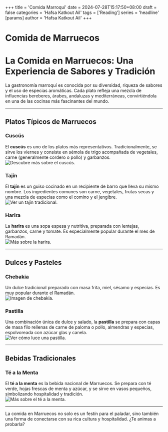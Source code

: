 +++
title = 'Comida Marroquí'
date = 2024-07-28T15:17:50+08:00
draft = false
categories = 'Hafsa Katkout Ail'
tags = ['Reading']
series = 'headline'
[params]
  author = 'Hafsa Katkout Ail'
+++

# Comida de Marruecos

# La Comida en Marruecos: Una Experiencia de Sabores y Tradición

La gastronomía marroquí es conocida por su diversidad, riqueza de sabores y el uso de especias aromáticas. Cada plato refleja una mezcla de influencias bereberes, árabes, andaluzas y mediterráneas, convirtiéndola en una de las cocinas más fascinantes del mundo.

---

## Platos Típicos de Marruecos

### **Cuscús**
El **cuscús** es uno de los platos más representativos. Tradicionalmente, se sirve los viernes y consiste en sémola de trigo acompañada de vegetales, carne (generalmente cordero o pollo) y garbanzos.  
![Descubre más sobre el cuscús](https://imag.bonviveur.com/presentacion-principal-del-cuscus-de-verduras.jpg).

### **Tajín**
El **tajín** es un guiso cocinado en un recipiente de barro que lleva su mismo nombre. Los ingredientes comunes son carne, vegetales, frutas secas y una mezcla de especias como el comino y el jengibre.  
![Ver un tajín tradicional](https://www.turismomarruecos.net/wp-content/uploads/2019/11/Tajine-de-Marruecos.jpg).

### **Harira**
La **harira** es una sopa espesa y nutritiva, preparada con lentejas, garbanzos, carne y tomate. Es especialmente popular durante el mes de Ramadán.  
![Más sobre la harira](https://www.demoslavueltaaldia.com/sites/default/files/2017/Mar/harira_receta.jpg).

---

## Dulces y Pasteles

### **Chebakia**
Un dulce tradicional preparado con masa frita, miel, sésamo y especias. Es muy popular durante el Ramadán.  
![Imagen de chebakia](https://i.ytimg.com/vi/6NMtqW0MdeM/hqdefault.jpg).

### **Pastilla**
Una combinación única de dulce y salado, la **pastilla** se prepara con capas de masa filo rellenas de carne de paloma o pollo, almendras y especias, espolvoreada con azúcar glas y canela.  
![Ver cómo luce una pastilla](https://i.ytimg.com/vi/HfFKJm-sg6o/hq720.jpg?sqp=-oaymwEhCK4FEIIDSFryq4qpAxMIARUAAAAAGAElAADIQj0AgKJD&rs=AOn4CLCU_hTi7d2Ugl7DxpKJS0isq9r_9g).

---

## Bebidas Tradicionales

### Té a la Menta
El **té a la menta** es la bebida nacional de Marruecos. Se prepara con té verde, hojas frescas de menta y azúcar, y se sirve en vasos pequeños, simbolizando hospitalidad y tradición.  
![Más sobre el té a la menta](https://inmarocco.it/wp-content/uploads/2022/03/5-Copia-870x480.png).

---

La comida en Marruecos no solo es un festín para el paladar, sino también una forma de conectarse con su rica cultura y hospitalidad. ¿Te animas a probarla?  
